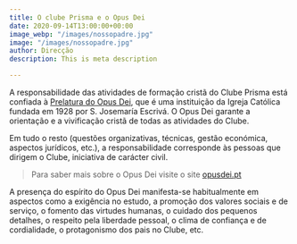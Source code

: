```yaml
---
title: O clube Prisma e o Opus Dei
date: 2020-09-14T13:00:00+00:00
image_webp: "/images/nossopadre.jpg"
image: "/images/nossopadre.jpg"
author: Direcção
description: This is meta description

---
```

A responsabilidade das atividades de formação cristã do Clube Prisma está confiada à [Prelatura do Opus Dei](https://opusdei.org/pt-pt/ "Opus Dei"), que é uma instituição da Igreja Católica fundada em 1928 por S. Josemaría Escrivá. O Opus Dei garante a orientação e a vivificação cristã de todas as atividades do Clube.

Em tudo o resto (questões organizativas, técnicas, gestão económica, aspectos jurídicos, etc.), a responsabilidade corresponde às pessoas que dirigem o Clube, iniciativa de carácter civil.

> Para saber mais sobre o Opus Dei visite o site [opusdei.pt](https://opusdei.org/pt-pt/ "Opus Dei")

A presença do espírito do Opus Dei manifesta-se habitualmente em aspectos como a exigência no estudo, a promoção dos valores sociais e de serviço, o fomento das virtudes humanas, o cuidado dos pequenos detalhes, o respeito pela liberdade pessoal, o clima de confiança e de cordialidade, o protagonismo dos pais no Clube, etc.